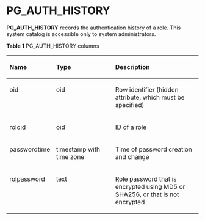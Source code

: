 # PG\_AUTH\_HISTORY<a name="EN-US_TOPIC_0242385801"></a>

**PG\_AUTH\_HISTORY**  records the authentication history of a role. This system catalog is accessible only to system administrators.

**Table  1**  PG\_AUTH\_HISTORY columns

<a name="en-us_topic_0237122274_en-us_topic_0059778384_t5fb673ee0ad447e0b63bbec35efa0f12"></a>
<table><thead align="left"><tr id="en-us_topic_0237122274_en-us_topic_0059778384_r0f8bf59ddd65476fb6f55dcf0fc075f5"><th class="cellrowborder" valign="top" width="21.11788821117888%" id="mcps1.2.4.1.1"><p id="en-us_topic_0237122274_en-us_topic_0059778384_a9bb48ad0ef364fe5912afa95305b5b41"><a name="en-us_topic_0237122274_en-us_topic_0059778384_a9bb48ad0ef364fe5912afa95305b5b41"></a><a name="en-us_topic_0237122274_en-us_topic_0059778384_a9bb48ad0ef364fe5912afa95305b5b41"></a>Name</p>
</th>
<th class="cellrowborder" valign="top" width="31.82681731826817%" id="mcps1.2.4.1.2"><p id="en-us_topic_0237122274_en-us_topic_0059778384_a08f0ff1e3db64d6b9732fcd3245bc7dd"><a name="en-us_topic_0237122274_en-us_topic_0059778384_a08f0ff1e3db64d6b9732fcd3245bc7dd"></a><a name="en-us_topic_0237122274_en-us_topic_0059778384_a08f0ff1e3db64d6b9732fcd3245bc7dd"></a>Type</p>
</th>
<th class="cellrowborder" valign="top" width="47.05529447055294%" id="mcps1.2.4.1.3"><p id="en-us_topic_0237122274_en-us_topic_0059778384_abfa2d190c045436da458582f8baf0e25"><a name="en-us_topic_0237122274_en-us_topic_0059778384_abfa2d190c045436da458582f8baf0e25"></a><a name="en-us_topic_0237122274_en-us_topic_0059778384_abfa2d190c045436da458582f8baf0e25"></a>Description</p>
</th>
</tr>
</thead>
<tbody><tr id="en-us_topic_0237122274_row19254825154910"><td class="cellrowborder" valign="top" width="21.11788821117888%" headers="mcps1.2.4.1.1 "><p id="en-us_topic_0237122274_p9254122511496"><a name="en-us_topic_0237122274_p9254122511496"></a><a name="en-us_topic_0237122274_p9254122511496"></a>oid</p>
</td>
<td class="cellrowborder" valign="top" width="31.82681731826817%" headers="mcps1.2.4.1.2 "><p id="en-us_topic_0237122274_p4254182554911"><a name="en-us_topic_0237122274_p4254182554911"></a><a name="en-us_topic_0237122274_p4254182554911"></a>oid</p>
</td>
<td class="cellrowborder" valign="top" width="47.05529447055294%" headers="mcps1.2.4.1.3 "><p id="en-us_topic_0237122274_p325442516491"><a name="en-us_topic_0237122274_p325442516491"></a><a name="en-us_topic_0237122274_p325442516491"></a>Row identifier (hidden attribute, which must be specified)</p>
</td>
</tr>
<tr id="en-us_topic_0237122274_en-us_topic_0059778384_r72c9542805dd42ee9f8d4fef90e182d1"><td class="cellrowborder" valign="top" width="21.11788821117888%" headers="mcps1.2.4.1.1 "><p id="en-us_topic_0237122274_en-us_topic_0059778384_aab7e1722bf9846df8639bfeb50bd5f1d"><a name="en-us_topic_0237122274_en-us_topic_0059778384_aab7e1722bf9846df8639bfeb50bd5f1d"></a><a name="en-us_topic_0237122274_en-us_topic_0059778384_aab7e1722bf9846df8639bfeb50bd5f1d"></a>roloid</p>
</td>
<td class="cellrowborder" valign="top" width="31.82681731826817%" headers="mcps1.2.4.1.2 "><p id="en-us_topic_0237122274_en-us_topic_0059778384_a044061119da04ed6813777a3adcc2311"><a name="en-us_topic_0237122274_en-us_topic_0059778384_a044061119da04ed6813777a3adcc2311"></a><a name="en-us_topic_0237122274_en-us_topic_0059778384_a044061119da04ed6813777a3adcc2311"></a>oid</p>
</td>
<td class="cellrowborder" valign="top" width="47.05529447055294%" headers="mcps1.2.4.1.3 "><p id="en-us_topic_0237122274_en-us_topic_0059778384_a32c6763ff9954d6fa7c814ab9e1f1cc6"><a name="en-us_topic_0237122274_en-us_topic_0059778384_a32c6763ff9954d6fa7c814ab9e1f1cc6"></a><a name="en-us_topic_0237122274_en-us_topic_0059778384_a32c6763ff9954d6fa7c814ab9e1f1cc6"></a>ID of a role</p>
</td>
</tr>
<tr id="en-us_topic_0237122274_en-us_topic_0059778384_racd76d5533a843549867df495cd1709b"><td class="cellrowborder" valign="top" width="21.11788821117888%" headers="mcps1.2.4.1.1 "><p id="en-us_topic_0237122274_en-us_topic_0059778384_abcebd75676a84d7c9492fe8946763932"><a name="en-us_topic_0237122274_en-us_topic_0059778384_abcebd75676a84d7c9492fe8946763932"></a><a name="en-us_topic_0237122274_en-us_topic_0059778384_abcebd75676a84d7c9492fe8946763932"></a>passwordtime</p>
</td>
<td class="cellrowborder" valign="top" width="31.82681731826817%" headers="mcps1.2.4.1.2 "><p id="en-us_topic_0237122274_en-us_topic_0059778384_a6ac9be775e484b8db7253026273aaab9"><a name="en-us_topic_0237122274_en-us_topic_0059778384_a6ac9be775e484b8db7253026273aaab9"></a><a name="en-us_topic_0237122274_en-us_topic_0059778384_a6ac9be775e484b8db7253026273aaab9"></a>timestamp with time zone</p>
</td>
<td class="cellrowborder" valign="top" width="47.05529447055294%" headers="mcps1.2.4.1.3 "><p id="en-us_topic_0237122274_en-us_topic_0059778384_a75567323b5ab4f398cdd863cc88b1cfe"><a name="en-us_topic_0237122274_en-us_topic_0059778384_a75567323b5ab4f398cdd863cc88b1cfe"></a><a name="en-us_topic_0237122274_en-us_topic_0059778384_a75567323b5ab4f398cdd863cc88b1cfe"></a>Time of password creation and change</p>
</td>
</tr>
<tr id="en-us_topic_0237122274_en-us_topic_0059778384_r905110f2322c4c8683995e32a0a56cb6"><td class="cellrowborder" valign="top" width="21.11788821117888%" headers="mcps1.2.4.1.1 "><p id="en-us_topic_0237122274_en-us_topic_0059778384_a103661b798b64b0b8195c87294484c08"><a name="en-us_topic_0237122274_en-us_topic_0059778384_a103661b798b64b0b8195c87294484c08"></a><a name="en-us_topic_0237122274_en-us_topic_0059778384_a103661b798b64b0b8195c87294484c08"></a>rolpassword</p>
</td>
<td class="cellrowborder" valign="top" width="31.82681731826817%" headers="mcps1.2.4.1.2 "><p id="en-us_topic_0237122274_en-us_topic_0059778384_a9d80c274ee88472388852e363bf81d64"><a name="en-us_topic_0237122274_en-us_topic_0059778384_a9d80c274ee88472388852e363bf81d64"></a><a name="en-us_topic_0237122274_en-us_topic_0059778384_a9d80c274ee88472388852e363bf81d64"></a>text</p>
</td>
<td class="cellrowborder" valign="top" width="47.05529447055294%" headers="mcps1.2.4.1.3 "><p id="en-us_topic_0237122274_en-us_topic_0059778384_a996da8ed8bea4f3e83ee3fde51b54d33"><a name="en-us_topic_0237122274_en-us_topic_0059778384_a996da8ed8bea4f3e83ee3fde51b54d33"></a><a name="en-us_topic_0237122274_en-us_topic_0059778384_a996da8ed8bea4f3e83ee3fde51b54d33"></a>Role password that is encrypted using MD5 or SHA256, or that is not encrypted</p>
</td>
</tr>
</tbody>
</table>

